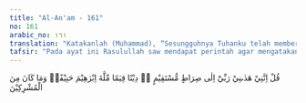 ```yaml
---
title: "Al-An'am - 161"
no: 161
arabic_no: ١٦١
translation: "Katakanlah (Muhammad), “Sesungguhnya Tuhanku telah memberiku petunjuk ke jalan yang lurus, agama yang benar, agama Ibrahim yang lurus. Dia (Ibrahim) tidak termasuk orang-orang musyrik.”"
tafsir: "Pada ayat ini Rasulullah saw mendapat perintah agar mengatakan kepada kaumnya dan semua umat manusia, sesungguhnya aku telah diberi petunjuk oleh Tuhan dengan wahyu-Nya kepada jalan yang benar untuk memperoleh kebahagiaan hidup di dunia dan akhirat. Itulah agama Ibrahim bukan agama-agama lain yang mengandung syirik yang selalu dihubungkan orang kepadanya secara tidak benar karena Ibrahim bukanlah termasuk orang yang musyrik. Ayat ini sekaligus membantah kepercayaan orang-orang Arab Mekah, bahwa malaikat itu adalah puteri-puteri Allah, dan membantah orang-orang Yahudi yang mengatakan bahwa Uzair anak Allah dan orang-orang Nasrani yang mengatakan bahwa Isa anak Allah. Masing-masing mengatakan bahwa agama yang mereka anut adalah agama Ibrahim, padahal mereka telah menyimpang dari agama Ibrahim."
---
```

قُلْ اِنَّنِيْ هَدٰىنِيْ رَبِّيْٓ اِلٰى صِرَاطٍ مُّسْتَقِيْمٍ ەۚ دِيْنًا قِيَمًا مِّلَّةَ اِبْرٰهِيْمَ حَنِيْفًاۚ وَمَا كَانَ مِنَ الْمُشْرِكِيْنَ